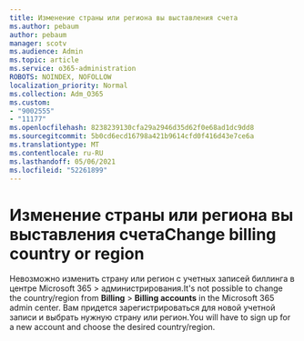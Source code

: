 ```yaml
---
title: Изменение страны или региона вы выставления счета
ms.author: pebaum
author: pebaum
manager: scotv
ms.audience: Admin
ms.topic: article
ms.service: o365-administration
ROBOTS: NOINDEX, NOFOLLOW
localization_priority: Normal
ms.collection: Adm_O365
ms.custom:
- "9002555"
- "11177"
ms.openlocfilehash: 8238239130cfa29a2946d35d62f0e68ad1dc9dd8
ms.sourcegitcommit: 5b0cd6ecd16798a421b9614cfd0f416d43e7ce6a
ms.translationtype: MT
ms.contentlocale: ru-RU
ms.lasthandoff: 05/06/2021
ms.locfileid: "52261899"
---
```

# <a name="change-billing-country-or-region"></a><span data-ttu-id="0f49d-102">Изменение страны или региона вы выставления счета</span><span class="sxs-lookup"><span data-stu-id="0f49d-102">Change billing country or region</span></span>

<span data-ttu-id="0f49d-103">Невозможно изменить страну или регион с учетных записей биллинга в центре Microsoft 365  >   администрирования.</span><span class="sxs-lookup"><span data-stu-id="0f49d-103">It's not possible to change the country/region from **Billing** > **Billing accounts** in the Microsoft 365 admin center.</span></span> <span data-ttu-id="0f49d-104">Вам придется зарегистрироваться для новой учетной записи и выбрать нужную страну или регион.</span><span class="sxs-lookup"><span data-stu-id="0f49d-104">You will have to sign up for a new account and choose the desired country/region.</span></span> 